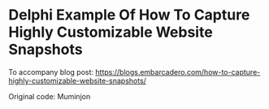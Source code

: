 # Delphi Example Of How To Capture Highly Customizable Website Snapshots

To accompany blog post: https://blogs.embarcadero.com/how-to-capture-highly-customizable-website-snapshots/

Original code: Muminjon
